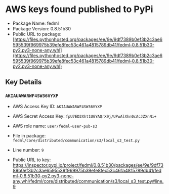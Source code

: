 # AWS keys found published to PyPi

* Package Name: fedml
* Package Version: 0.8.51b30
* Public URL to package: [https://files.pythonhosted.org/packages/ee/9e/9df7389b0ef3b2c3ae6595539f969975b39efe8fec53c461a4815789db41/fedml-0.8.51b30-py2.py3-none-any.whl](https://files.pythonhosted.org/packages/ee/9e/9df7389b0ef3b2c3ae6595539f969975b39efe8fec53c461a4815789db41/fedml-0.8.51b30-py2.py3-none-any.whl)

## Key Details

### `AKIAUAWARWF4SW36VYXP`

* AWS Access Key ID: `AKIAUAWARWF4SW36VYXP`
* AWS Secret Access Key: `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` 
* AWS role name: `user/fedml-user-pub-s3`
* File in package: `fedml/core/distributed/communication/s3/local_s3_test.py`
* Line number: `9`

* Public URL to key: https://inspector.pypi.io/project/fedml/0.8.51b30/packages/ee/9e/9df7389b0ef3b2c3ae6595539f969975b39efe8fec53c461a4815789db41/fedml-0.8.51b30-py2.py3-none-any.whl/fedml/core/distributed/communication/s3/local_s3_test.py#line.9


